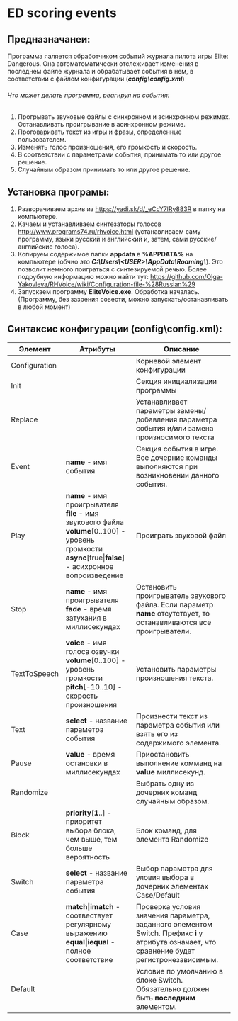 # ED scoring events
## Предназначанеи:
Программа яаляется обработчиком событий журнала пилота игры Elite: Dangerous. Она автоматоматически отслеживает изменения в последнем файле журнала и обрабатывает события в нем, в соответствии с файлом конфигурации (***config\\config.xml***)
###### Что может делать программа, реагируя на события:

1. Прогрывать звуковые файлы с синхронном и асинхронном режимах. Останавливать проигрывание в асинхронном режиме.
2. Проговаривать текст из игры и фразы, определенные пользователем.
3. Изменять голос произношения, его громкость и скорость.
4. В соответствии с параметрами события, принимать то или другое решение.
5. Случайным образом принимать то или другое решение.

## Установка програмы:
1. Разворачиваем архив из https://yadi.sk/d/_eCcY7lRy883R в папку на компьютере.
1. Качаем и устанавливаем синтезаторы голосов http://www.programs74.ru/rhvoice.html (устанавливаем саму программу, языки русский и английский и, затем, сами русские/английские голоса).
1. Копируем содержимое папки **appdata** в **%APPDATA%** на компьютере (обчно это ***С:\\Users\\\<USER\>\\AppData\\Roaming\\***). Это позволит немного поиграться с синтезируемой речью. Более подрубную информацию можно найти тут: https://github.com/Olga-Yakovleva/RHVoice/wiki/Configuration-file-%28Russian%29
1. Запускаем программу **EliteVoice.exe**. Обработка началась. (Программу, без зазрения совести, можно запускать/останавливать в любой момент)

## Синтаксис конфигурации (config\\config.xml):

Элемент | Атрибуты | Описание
------- | -------- | --------
Configuration | | Корневой элемент конфигурации
Init | | Секция инициализации программы
Replace | | Устанавливает параметры замены/добавления параметра события и/или замена произносимого текста
Event | **name** - имя события | Секция события в игре. Все дочерние команды выполняются при возникновении данного события.
Play | **name** - имя проигрывателя<br>**file** - имя звукового файла<br>**volume**[0..100] - уровень громкости<br>**async**[true\|**false**] - асихронное вопроизведение | Проиграть звуковой файл
Stop | **name** - имя проигрывателя<br>**fade** - время затухания в миллисекундах| Остановить проигрыватель звукового файла. Если параметр **name** отсутствует, то останавливаются все проигрыватели.
TextToSpeech | **voice** - имя голоса озвучки<br>**volume**[0..100] - уровень громкости<br>**pitch**[-10..10] - скорость произношения<br> | Установить параметры произношения текста.
Text | **select** - название параметра события | Произнести текст из параметра события или взять его из содержимого элемента.
Pause | **value** - время остановки в миллисекундах | Приостановить выполнение комманд на **value** миллисекунд.
Randomize | | Выбрать одну из дочерних команд случайным образом.
Block | **priority**[**1**..] - приоритет выбора блока, чем выше, тем больше вероятность | Блок команд, для элемента Randomize
Switch | **select** - название параметра события | Выбор параметра для уловия выбора в дочерних элементах Case/Default
Case | **match\|imatch** - соотвествует регулярному выражению<br>**equal\|iequal** - полное соответствие  | Проверка условия значения параметра, заданного элементом Switch. Префикс **i** у атрибута означает, что сравнение будет регистронезависимым.
Default | | Условие по умолчанию в блоке Switch. Обязательно должен быть **последним** элементом.
 

